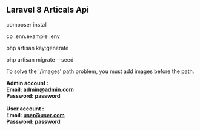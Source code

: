 ## Laravel 8 Articals Api

composer install 

cp .enn.example .env

php artisan key:generate

php artisan migrate --seed

To solve the '/images' path problem, you must add images before the path.

**Admin account :
<br>
Email: admin@admin.com
<br>
Password: password
<br>**
<br>
**User account :
<br>
Email: user@user.com
<br>
Password: password
<br>**


